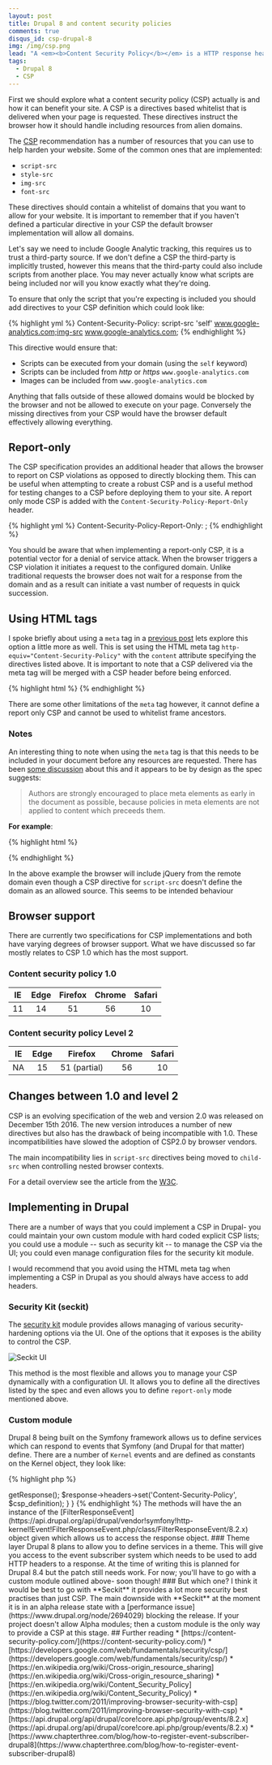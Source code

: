```yaml
---
layout: post
title: Drupal 8 and content security policies
comments: true
disqus_id: csp-drupal-8
img: /img/csp.png
lead: "A <em><b>Content Security Policy</b></em> is a HTTP response header that helps reduce XSS risks by declaring which resources can be included by your wesbite."
tags:
  - Drupal 8
  - CSP
---
```


First we should explore what a content security policy (CSP) actually is and how it can benefit your site. A CSP is a directives based whitelist that is delivered when your page is requested. These directives instruct the browser how it should handle including resources from alien domains.

The [CSP](https://content-security-policy.com/) recommendation has a number of resources that you can use to help harden your website. Some of the common ones that are implemented:

- `script-src`
- `style-src`
- `img-src`
- `font-src`

These directives should contain a whitelist of domains that you want to allow for your website. It is important to remember that if you haven't defined a particular directive in your CSP the default browser implementation will allow all domains.

Let's say we need to include Google Analytic tracking, this requires us to trust a third-party source. If we don't define a CSP the third-party is implicitly trusted, however this means that the third-party could also include scripts from another place. You may never actually know what scripts are being included nor will you know exactly what they're doing.

To ensure that only the script that you're expecting is included you should add directives to your CSP definition which could look like:

{% highlight yml %}
Content-Security-Policy: script-src 'self' www.google-analytics.com;img-src www.google-analytics.com;
{% endhighlight %}

This directive would ensure that:

- Scripts can be executed from your domain (using the `self` keyword)
- Scripts can be included from *http* or *https* `www.google-analytics.com`
- Images can be included from `www.google-analytics.com`

Anything that falls outside of these allowed domains would be blocked by the browser and not be allowed to execute on your page. Conversely the missing directives from your CSP would have the browser default effectively allowing everything.

## Report-only

The CSP specification provides an additional header that allows the browser to report on CSP violations as opposed to directly blocking them. This can be useful when attempting to create a robust CSP and is a useful method for testing changes to a CSP before deploying them to your site. A report only mode CSP is added with the `Content-Security-Policy-Report-Only` header.

{% highlight yml %}
Content-Security-Policy-Report-Only: <policy-directive>; <policy-directive>
{% endhighlight %}

You should be aware that when implementing a report-only CSP, it is a potential vector for a denial of service attack. When the browser triggers a CSP violation it initiates a request to the configured domain. Unlike traditional requests the browser does not wait for a response from the domain and as a result can initiate a vast number of requests in quick succession.

## Using HTML tags

I spoke briefly about using a `meta` tag in a [previous post](http://steveworley.github.io/2017/01/27/disqus-github-pages.html) lets explore this option a little more as well. This is set using the HTML meta tag `http-equiv="Content-Security-Policy"` with the `content` attribute specifying the directives listed above. It is important to note that a CSP delivered via the meta tag will be merged with a CSP header before being enforced.

{% highlight html %}
<meta http-equiv="Content-Security-Policy" content="">
{% endhighlight %}

There are some other limitations of the `meta` tag however, it cannot define a report only CSP and cannot be used to whitelist frame ancestors.

### Notes

An interesting thing to note when using the `meta` tag is that this needs to be included in your document before any resources are requested. There has been [some discussion](https://github.com/w3c/webappsec-csp/issues/27) about this and it appears to be by design as the spec suggests:

> Authors are strongly encouraged to place meta elements as early in the document as possible, because policies in meta elements are not applied to content which preceeds them.

**For example**:

{% highlight html %}
<head>
  <script src="https://code.jquery.com/jquery-3.1.1.min.js"></script>
  <meta
    http-equiv="Content-Security-Policy"
    content="default-src 'self'; script-src 'self' google-analytics.com">
{% endhighlight %}

In the above example the browser will include jQuery from the remote domain even though a CSP directive for `script-src` doesn't define the domain as an allowed source. This seems to be intended behaviour

## Browser support

There are currently two specifications for CSP implementations and both
have varying degrees of browser support. What we have discussed so far mostly relates to CSP 1.0 which has the most support.

### Content security policy 1.0

| IE   | Edge  | Firefox  | Chrome  | Safari  |
|:-:|:-:|:-:|:-:|:-:|
| 11  | 14 | 51  | 56  | 10   |

### Content security policy Level 2

| IE   | Edge  | Firefox  | Chrome  | Safari  |
|:-:|:-:|:-:|:-:|:-:|
| NA | 15 | 51 (partial)  | 56  | 10   |


## Changes between 1.0 and level 2

CSP is an evolving specification of the web and version 2.0 was released on December 15th 2016. The new version introduces a number of new directives but also has the drawback of being incompatible with 1.0. These incompatibilities have slowed the adoption of CSP2.0 by browser vendors.

The main incompatibility lies in `script-src` directives being moved to `child-src` when controlling nested browser contexts.

For a detail overview see the article from the [W3C](https://www.w3.org/TR/CSP2/).

## Implementing in Drupal      

There are a number of ways that you could implement a CSP in Drupal- you could maintain your own custom module with hard coded explicit CSP lists; you could use a module -- such as security kit -- to manage the CSP via the UI; you could even manage configuration files for the security kit module.

I would recommend that you avoid using the HTML meta tag when implementing a CSP in Drupal as you should always have access to add headers.

### Security Kit (seckit)

The [security kit](http://drupal.org/project/seckit) module provides allows managing of various security-hardening options via the UI. One of the options that it exposes is the ability to control the CSP.

![Seckit UI](/img/seckit-ui.png)

This method is the most flexible and allows you to manage your CSP dynamically with a configuration UI. It allows you to define all the directives listed by the spec and even allows you to define `report-only` mode mentioned above.

### Custom module

Drupal 8 being built on the Symfony framework allows us to define services which can respond to events that Symfony (and Drupal for that matter) define. There are a number of `Kernel` events and are defined as constants on the Kernel object, they look like:

{% highlight php %}
<?php
KernelEvents::REQUEST;
KernelEvents::RESPONSE;
{% endhighlight %}

For a full list check out [Drupal.org](https://api.drupal.org/api/drupal/core!core.api.php/group/events/8.2.x).

To subscribe to an event you will need to ensure that you have a `services.yml` in your custom module.

{% highlight yml %}
services:
  example_subscriber:
    class: '\Drupal\example_subscriber\EventSubscriber\ResponseSubscriber'
    tags:
      - { name: 'event_subscriber' }
{% endhighlight %}

This class will be responsible for telling Drupal what method to call, what event to subscribe to and it should always implement [EventSubscriberInterface](https://api.drupal.org/api/drupal/vendor!symfony!event-dispatcher!EventSubscriberInterface.php/8.2.x). We need to define `getSubscribedEvents`, as defined by the interface, which will tell Drupal which events we want to hook into.

{% highlight php %}
<?php

namespace \Drupal\example_subscriber\EventSubscriber;

use Symfony\Component\EventDispatcher\EventSubscriberInterface;
use Symfony\Component\HttpKernel\KernelEvents;

class ResponseSubscriber implements EventSubscriberInterface {
  public static function getSubscribedEvents() {
    $events[KernelEvents::RESPONSE][] = ['onResponse'];
    return $events;
  }
}

{% endhighlight %}

Here we are telling Drupal that when it emits the `KernelEvents::RESPONSE` event that we want to call the `onResponse` method of this subscriber. This is where we will define the CSP definitions and add the header to the response object.

{% highlight php %}
<?php

use Symfony\Component\HttpKernel\Event\FilterResponseEvent;

class ResponseSubscriber implements EventSubscriberInterface {

  public function onResponse(FilterResponseEvent $event) {
    $csp_definition = '';
    $response = $event->getResponse();
    $response->headers->set('Content-Security-Policy', $csp_definition);
  }
}
{% endhighlight %}

The methods will have the an instance of the [FilterResponseEvent](https://api.drupal.org/api/drupal/vendor!symfony!http-kernel!Event!FilterResponseEvent.php/class/FilterResponseEvent/8.2.x) object given which allows us to access the response object.

### Theme layer

Drupal 8 plans to allow you to define services in a theme. This will give you access to the event subscriber system which needs to be used to add HTTP headers to a response.

At the time of writing this is planned for Drupal 8.4 but the patch still needs work. For now; you'll have to go with a custom module outlined above- soon though!

### But which one?

I think it would be best to go with **Seckit** it provides a lot more security best practises than just CSP. The main downside with **Seckit** at the moment it is in an alpha release state with a [performance issue](https://www.drupal.org/node/2694029) blocking the release. If your project doesn't allow Alpha modules; then a custom module is the only way to provide a CSP at this stage.

## Further reading

* [https://content-security-policy.com/](https://content-security-policy.com/)
* [https://developers.google.com/web/fundamentals/security/csp/](https://developers.google.com/web/fundamentals/security/csp/)
* [https://en.wikipedia.org/wiki/Cross-origin_resource_sharing](https://en.wikipedia.org/wiki/Cross-origin_resource_sharing)
* [https://en.wikipedia.org/wiki/Content_Security_Policy](https://en.wikipedia.org/wiki/Content_Security_Policy)
* [https://blog.twitter.com/2011/improving-browser-security-with-csp](https://blog.twitter.com/2011/improving-browser-security-with-csp)
* [https://api.drupal.org/api/drupal/core!core.api.php/group/events/8.2.x](https://api.drupal.org/api/drupal/core!core.api.php/group/events/8.2.x)
* [https://www.chapterthree.com/blog/how-to-register-event-subscriber-drupal8](https://www.chapterthree.com/blog/how-to-register-event-subscriber-drupal8)

